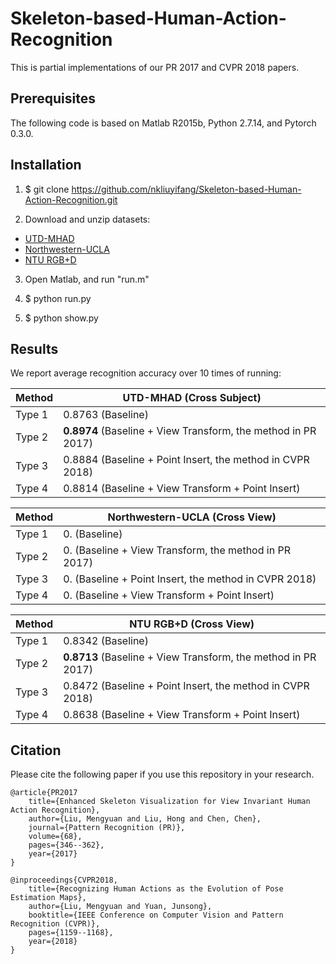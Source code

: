 # Skeleton-based-Human-Action-Recognition
This is partial implementations of our PR 2017 and CVPR 2018 papers.

## Prerequisites
The following code is based on Matlab R2015b, Python 2.7.14, and Pytorch 0.3.0.

## Installation
1. $ git clone https://github.com/nkliuyifang/Skeleton-based-Human-Action-Recognition.git

2. Download and unzip datasets: 
- [UTD-MHAD ](https://pan.baidu.com/s/1hc3AYngGxCXk49ihW-EbuA)
- [Northwestern-UCLA ](https://pan.baidu.com/s/1f7hWElp3_u5Wen8qVGfB8Q)
- [NTU RGB+D]()

3. Open Matlab, and run "run.m"

4. $ python run.py

5. $ python show.py

## Results
We report average recognition accuracy over 10 times of running:

Method | UTD-MHAD (Cross Subject)
------ | -------------------------
Type 1 | 0.8763 (Baseline)
Type 2 | **0.8974** (Baseline + View Transform, the method in PR 2017)
Type 3 | 0.8884 (Baseline + Point Insert, the method in CVPR 2018)
Type 4 | 0.8814 (Baseline + View Transform + Point Insert)


Method | Northwestern-UCLA (Cross View)
------ | -------------------------
Type 1 | 0. (Baseline)
Type 2 | 0. (Baseline + View Transform, the method in PR 2017)
Type 3 | 0. (Baseline + Point Insert, the method in CVPR 2018)
Type 4 | 0. (Baseline + View Transform + Point Insert)


Method | NTU RGB+D (Cross View)
------ | -------------------------
Type 1 | 0.8342 (Baseline)
Type 2 | **0.8713** (Baseline + View Transform, the method in PR 2017)
Type 3 | 0.8472 (Baseline + Point Insert, the method in CVPR 2018)
Type 4 | 0.8638 (Baseline + View Transform + Point Insert)


## Citation
Please cite the following paper if you use this repository in your research.
```
@article{PR2017
    title={Enhanced Skeleton Visualization for View Invariant Human Action Recognition},
    author={Liu, Mengyuan and Liu, Hong and Chen, Chen},
    journal={Pattern Recognition (PR)},
    volume={68},
    pages={346--362},
    year={2017}
}

@inproceedings{CVPR2018,
    title={Recognizing Human Actions as the Evolution of Pose Estimation Maps},
    author={Liu, Mengyuan and Yuan, Junsong},
    booktitle={IEEE Conference on Computer Vision and Pattern Recognition (CVPR)},
    pages={1159--1168},
    year={2018}
}
